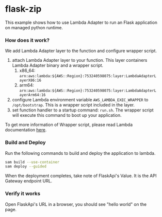 # flask-zip

This example shows how to use Lambda Adapter to run an Flask application on managed python runtime. 

### How does it work?

We add Lambda Adapter layer to the function and configure wrapper script. 

1. attach Lambda Adapter layer to your function. This layer containers Lambda Adapter binary and a wrapper script. 
    1. x86_64: `arn:aws:lambda:${AWS::Region}:753240598075:layer:LambdaAdapterLayerX86:16`
    2. arm64: `arn:aws:lambda:${AWS::Region}:753240598075:layer:LambdaAdapterLayerArm64:16`
2. configure Lambda environment variable `AWS_LAMBDA_EXEC_WRAPPER` to `/opt/bootstrap`. This is a wrapper script included in the layer.
3. set function handler to a startup command: `run.sh`. The wrapper script will execute this command to boot up your application. 

To get more information of Wrapper script, please read Lambda documentation [here](https://docs.aws.amazon.com/lambda/latest/dg/runtimes-modify.html#runtime-wrapper). 

### Build and Deploy

Run the following commands to build and deploy the application to lambda. 

```bash
sam build --use-container
sam deploy --guided
```
When the deployment completes, take note of FlaskApi's Value. It is the API Gateway endpoint URL. 

### Verify it works

Open FlaskApi's URL in a browser, you should see "hello world" on the page. 

